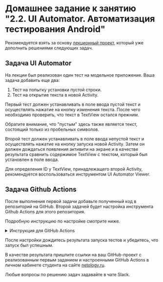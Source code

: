 # Домашнее задание к занятию "2.2. UI Automator. Автоматизация тестирования Android"

Рекомендуется взять за основу [лекционный проект](https://github.com/amostyaev/UiAutomatorSample), который уже дополнить решениями следующих задач.

## Задача UI Automator
На лекции был реализован один тест на модельное приложение. Ваша задача добавить еще два:
1. Тест на попытку установки пустой строки.
1. Тест на открытие текста в новой Activity.

Первый тест должен устанавливать в поле ввода пустой текст и осуществлять нажатие на кнопку изменения текста. После чего необходимо проверить, что текст в TextView остался прежним.

Обратите внимание, что "пустым" здесь также является текст, состоящий только из пробельных символов.

Второй тест должен устанавливать в поле ввода непустой текст и осуществлять нажатие на кнопку запуска новой Activity. Затем он должен дождаться появления активити на экране и в качестве результата сравнить содержимое TextView с текстом, который был установлен в поле ввода.

Для определения ID у TextView, принадлежащего второй Activity, рекомендуется воспользоваться инструментом UI Automator Viewer.

## Задача Github Actions

После выполнения первой задачи добавьте полученный код в репозиторий на GitHub. Второй задачей будет настройка инструмента Github Actions для этого репозитория.

Подробную инструкцию по настройке смотрите ниже.

<details>
<summary>Инструкция для GitHub Actions</summary>
  
  В вашем репозитории перейдите на вкладку Actions и нажмите на кнопку "Set up this workflow".
  
  ![](pic/actions.png)
  
  После появится окно добавления скрипта GitHub Actions в репозиторий. Имя этого скрипта можете сделать любым, главное здесь - это его расширение, `.yml`.
  Содержимое файла замените следующим скриптом:
  
```yaml
name: Android CI

on:
  push:
    branches: [ master ]
  pull_request:
    branches: [ master ]

jobs:
  build:
    runs-on: ubuntu-latest

    steps:
    - uses: actions/checkout@v2
    - name: set up JDK 11
      uses: actions/setup-java@v2
      with:
        java-version: '11'
        distribution: 'adopt'
        cache: gradle

    - name: Grant execute permission for gradlew
      run: chmod +x gradlew
    
    - name: Build with Gradle
      run: ./gradlew build
      
  test:
    runs-on: macos-latest
    steps:
    - uses: actions/checkout@v2
    - name: set up JDK 11
      uses: actions/setup-java@v2
      with:
        java-version: '11'
        distribution: 'adopt'
        cache: gradle

    - name: Grant execute permission for gradlew
      run: chmod +x gradlew
      
    - name: run tests
      uses: reactivecircus/android-emulator-runner@v2
      with:
        api-level: 29
        script: ./gradlew connectedCheck
```
  
  Скрипт сначала проверяет сборку вашего проекта посредством команды `./gradlew build`, а затем запускает виртуальную машину с macOS, на которой сначала запускается эмулятор Android, а затем выполняется запуск тестов UI Autimator. Это происходит с помощью специального плагина `android-emulator-runner`.
  
Таким образом, теперь после каждого коммита в репозиторий будет автоматически запускаться скрипт GitHub Actions, который автоматически будет проверять сборку проекта и корректность выполнения тестов.
</details>

После настройки дождитесь результата запуска тестов и убедитесь, что запуск был успешным.

В качестве результата пришлите ссылки на ваш GitHub-проект с реализованным первым заданием и настроенными GitHub Actions в личном кабинете студента на сайте [netology.ru](https://netology.ru).

Любые вопросы по решению задач задавайте в чате Slack.